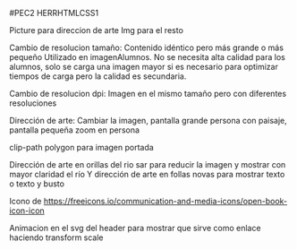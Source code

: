 #PEC2 HERRHTMLCSS1

Picture para direccion de arte
Img para el resto

Cambio de resolucion tamaño: Contenido idéntico pero más grande o más pequeño
Utilizado en imagenAlumnos. No se necesita alta calidad para los alumnos, solo se carga una imagen mayor si es necesario para optimizar tiempos de carga pero la calidad es secundaria.

Cambio de resolucion dpi: Imagen en el mismo tamaño pero con diferentes resoluciones

Dirección de arte: Cambiar la imagen, pantalla grande persona con paisaje, pantalla pequeña zoom en persona


clip-path polygon para imagen portada

Dirección de arte en orillas del rio sar para reducir la imagen y mostrar con mayor claridad el río
Y dirección de arte en follas novas para mostrar texto o texto y busto

Icono de https://freeicons.io/communication-and-media-icons/open-book-icon-icon

Animacion en el svg del header para mostrar que sirve como enlace haciendo transform scale